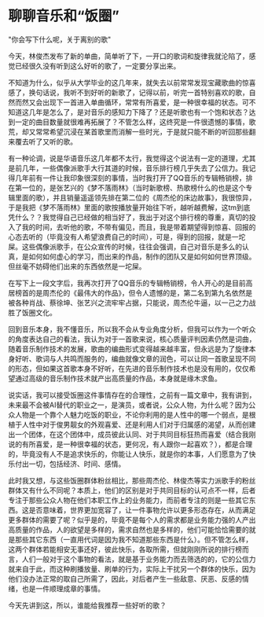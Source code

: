 # 聊聊音乐和“饭圈”

"你会写下什么呢，关于离别的歌"

今天，林俊杰发布了新的单曲，简单听了下，一开口的歌词和旋律我就沦陷了，感觉已经很久没有听到这么好听的歌了，一定要分享出来。

不知道为什么，似乎从大学毕业的这几年来，就失去以前常常发现宝藏歌曲的惊喜感了，换句话说，我听不到好听的新歌了，记得以前，听完一首特别喜欢的歌，自然而然又会出现下一首进入单曲循环，常常有所喜爱，是一种很幸福的状态。可不知道这几年是怎么了，是对音乐的感知力下降了？还是听歌也有一个饱和状态？达到一定的曲目数量就很难再拓展了？不管怎么样，这终究是一件很遗憾的事情，歌荒，却又常常希望沉浸在某首歌里而消解一些时光，于是就只能不断的听回那些翻来覆去听了又听的歌。

有一种论调，说是华语音乐这几年都不太行，我觉得这个说法有一定的道理，尤其是前几年，一些偶像派歌手大行其道的时候，音乐排行榜几乎失去了公信力。我记得几年前有一件让我印象很深刻的事情，当时我打开了QQ音乐的专辑畅销榜，排在第一位的，是张艺兴的《梦不落雨林》（当时新歌榜、热歌榜什么的也是这个专辑里面的歌），并且销量遥遥领先排在第二位的《周杰伦的床边故事》，我很惊异，于是我把《梦不落雨林》里面的歌按播放量开始往下听，越听越费解，这tm到底凭什么？？我觉得自己已经做的相当好了，我出于对这个排行榜的尊重，真切的投入了我的时间，去听他的歌，不带有偏见，而且，我是带着期望得到惊喜、回报的心态去听的（毕竟没有人希望浪费自己的时间），可是，得到的回报，就是一坨屎。这些偶像派歌手，在公众宣传的时候，往往会强调，自己对音乐是多么的认真，是如何如何虚心的学习，而出来的作品，制作的团队又是如何如何世界顶级。但丝毫不妨碍他们出来的东西依然是一坨屎。

在写下上一段文字后，我再次打开了QQ音乐的专辑畅销榜，令人开心的是目前高居榜首的是周杰伦的《最伟大的作品》，但令人遗憾的是，第二名到第九名依然是被各种肖战、蔡徐坤、张艺兴之流牢牢占据，只能说，周杰伦牛逼，以一己之力战胜了饭圈文化。

回到音乐本身，我不懂音乐，所以我不会从专业角度分析，但我可以作为一个听众的角度表达自己的看法，我认为对于一首歌来说，核心质量评判因素仍然是词曲，随着音乐制作技术的发展，歌曲的编曲形式变得越来越丰富，但永远是为了旋律本身好听、歌词与人共鸣而服务的，编曲就像文章的润色，可以让同一首歌呈现不同的形态，但如果这首歌本身不好听，在先进的音乐制作技术也是没有用的，仅仅希望通过高级的音乐制作技术就产出高质量的作品，本身就是缘木求鱼。

说实话，我可以接受饭圈这件事情存在的合理性，之前有一篇文章中，我有讲到，未来最不会被AI替代的职业之一，是演员，或者说，公众人物，为什么呢？因为公众人物是一个靠个人魅力吃饭的职业，不论你利用的是人性中的哪一个弱点，是根植于人性中对于俊男靓女的外观喜爱、还是利用人们对于归属感的渴望，从而创建出一个团体，在这个团体中，成员彼此认同、对于共同目标狂热而喜爱（结合我刚说的有所喜爱，是一种很幸福的状态，更何况，有人跟你一起喜欢？），都是合理的，毕竟没有人不是追求快乐的，你能让人快乐，就是你的本事，人们愿意为了快乐付出一切，包括经济、时间、感情。

此时我又想，与这些饭圈群体粉丝相比，那些周杰伦、林俊杰等实力派歌手的粉丝群体又有什么不同呢？本质上，他们的区别是对于共同目标的认可点不一样，后者专注于那些公众人物在他们本职工作上的业务能力，而前者专注的则是一些其它东西。这是否意味着，世界更加宽容了，让一件事物允许以更多形态存在，从而满足更多群体的需要了呢？似乎是的，毕竟不是每个人的需求都是业务能力强的人产出高质量的作品，人的欲望是多样的，需求自然也是多样的，他们可能恰恰需要的就是那些其它东西（一直用代词是因为我不知道那些东西是什么）。但不管怎么样，这两个群体若能相安无事还好，彼此快乐，各取所需，但就刚刚所说的排行榜而言，人们一般对于这个事物的看法，就是基于业务能力而去筛选的的，它的公信力就来自于此，而这种刷播放量、刷单的行为，实际上干扰另一个群体的快乐，因为他们没办法正常的取自己所需了，因此，对后者产生一些敌意、厌恶、反感的情绪，也是一件顺理成章的事情。

今天先讲到这，所以，谁能给我推荐一些好听的歌？